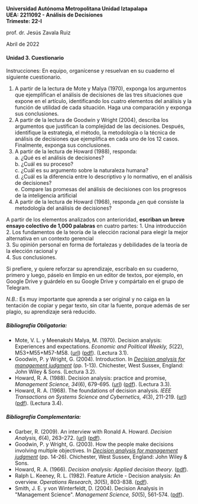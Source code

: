 **Universidad Autónoma Metropolitana Unidad Iztapalapa**  
**UEA: 2211092 - Análisis de Decisiones**  
**Trimeste: 22-I**  

prof. dr. Jesús Zavala Ruiz  

Abril de 2022  

#### Unidad 3. Cuestionario

Instrucciones: En equipo, organícense y resuelvan en su cuaderno el siguiente cuestionario. 

1. A partir de la lectura de Mote y Malya (1970), exponga los argumentos que ejemplifican el análisis de decisiones de las tres situaciones que expone en el artículo, identificando los cuatro elementos del análisis y la función de utilidad de cada situación. Haga una comparación y exponga sus conclusiones.
2. A partir de la lectura de Goodwin y Wright (2004), describa los argumentos que justifican la complejidad de las decisiones. Después, identifique la estrategia, el método, la metodología o la técnica de análisis de decisiones que ejemplifica en cada uno de los 12 casos. Finalmente, exponga sus conclusiones.
3. A partir de la lectura de Howard (1988), responda:  
    a. ¿Qué es el análisis de decisiones?  
    b. ¿Cuál es su proceso?  
    c. ¿Cuál es su argumento sobre la naturaleza humana?  
    d. ¿Cuál es la diferencia entre lo descriptivo y lo normativo, en el análisis de decisiones?  
    e. Compare las promesas del análisis de decisiones con los progresos de la inteligencia artificial  
4. A partir de la lectura de Howard (1968), responda ¿en qué consiste la metodología del análisis de decisiones?  

A partir de los elementos analizados con anterioridad, **escriban un breve ensayo colectivo de 1,000 palabras** en cuatro partes: 
    1. Una introducción  
    2. Los fundamentos de la teoría de la elección racional para elegir la mejor alternativa en un contexto gerencial  
    3. Su opinión personal en forma de fortalezas y debilidades de la teoría de la elección racional y  
    4. Sus conclusiones. 

Si prefiere, y quiere reforzar su aprendizaje, escríbalo en su cuaderno, primero y luego, páselo en limpio en un editor de textos, por ejemplo, en Google Drive y guárdelo en su Google Drive y compártalo en el grupo de Telegram.

*N.B.:* Es muy importante que aprenda a ser original y no caiga en la tentación de copiar y pegar texto, sin citar la fuente, porque además de ser plagio, su aprendizaje será reducido.    

##### Bibliografía Obligatoria:
  - Mote, V. L. y Meenakshi Malya, M. (1970). Decision analysis: Experiences and expectations. *Economic and Political Weekly, 5*(22), M53+M55+M57-M58. ([url](https://www.jstor.org/stable/4360049)) ([pdf](https://sci-hub.se/10.2307/4360049)). (Lectura 3.1).
- Goodwin, P. y Wright, G. (2004). Introduction. In *[Decision analysis for management judgment](http://libgen.rs/book/index.php?md5=3B2F1C8F5947F079F9064CA6BAA7031B)* (pp. 1-13). Chichester, West Sussex, England: John Wiley & Sons. (Lectura 3.2).
- Howard, R. A. (1988). Decision analysis: practice and promise, *Management Science, 34*(6), 679-695. ([url](https://www.jstor.org/stable/2632123)) ([pdf](https://sci-hub.se/10.2307/2632123)). (Lectura 3.3).
- Howard, R. A. (1968). The foundations of decision analysis. *IEEE Transactions on Systems Science and Cybernetics, 4*(3), 211-219. ([url](https://ieeexplore.ieee.org/abstract/document/4082150)) ([pdf](https://sci-hub.se/10.1109/TSSC.1968.300115)). (Lectura 3.4).  

##### Bibliografía Complementaria:
- Garber, R. (2009). An interview with Ronald A. Howard. *Decision Analysis, 6*(4), 263–272. ([url](https://pubsonline.informs.org/doi/pdf/10.1287/deca.1090.0160)) ([pdf](https://sci-hub.se/10.1287/deca.1090.0160)).  
- Goodwin, P. y Wright, G. (2003). How the people make decisions involving multiple objectives. In *[Decision analysis for management judgment](http://libgen.rs/book/index.php?md5=3B2F1C8F5947F079F9064CA6BAA7031B)* (pp. 14-26). Chichester, West Sussex, England: John Wiley & Sons.  
- Howard, R. A. (1966). *Decision analysis: Applied decision theory*. ([pdf](http://www.sdg.com/wp-content/uploads/2015/06/Decision-Analysis-Applied-Decision-Theory.pdf)).  
- Ralph L. Keeney, R. L. (1982). Feature Article - Decision analysis: An overview. *Operations Research, 30*(5), 803-838. ([pdf](https://pubsonline.informs.org/doi/pdf/10.1287/opre.30.5.803)).  
- Smith, J. E. y von Winterfeldt, D. (2004). Decision Analysis in "Management Science". *Management Science, 50*(5), 561-574. ([pdf](https://sci-hub.se/10.2307/30046097)).  
